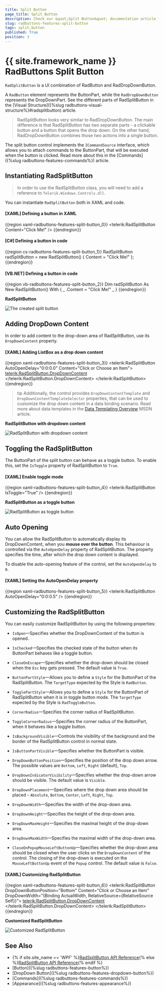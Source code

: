 ```yaml
---
title: Split Button
page_title: Split Button
description: Check our &quot;Split Button&quot; documentation article for the RadButtons {{ site.framework_name }} control.
slug: radbuttons-features-split-button
tags: split,button
published: True
position: 3
---
```


# {{ site.framework_name }} RadButtons Split Button

`RadSplitButton` is a UI combination of RadButton and RadDropDownButton.

A `RadButton` element represents the ButtonPart, while the `RadDropDownButton` represents the DropDownPart. See the different parts of RadSplitButton in the [Visual Structure]({%slug radbuttons-visual-structure%}#radsplitbutton) article. 

> RadSplitButton looks very similar to RadDropDownButton. The main difference is that RadSplitButton has two separate parts - a clickable button and a button that opens the drop down. On the other hand, RadDropDownButton combines those two actions into a single button.

The split button control implements the `ICommandSource` interface, which allows you to attach commands to the ButtonPart, that will be executed when the button is clicked. Read more about this in the [Commands]({%slug radbuttons-features-commands%}) article.

## Instantiating RadSplitButton

> In order to use the RadSplitButton class, you will need to add а reference to `Telerik.Windows.Controls.dll`.

You can instantiate `RadSplitButton` both in XAML and code.

#### __[XAML] Defining a button in XAML__
{{region xaml-radbuttons-features-split-button_0}}
	<telerik:RadSplitButton Content="Click Me!" />
{{endregion}}

#### __[C#] Defining a button in code__
{{region cs-radbuttons-features-split-button_1}}
	RadSplitButton radSplitButton = new RadSplitButton() { Content = "Click Me!" };
{{endregion}}

#### __[VB.NET] Defining a button in code__
{{region vb-radbuttons-features-split-button_2}}
	Dim radSplitButton As New RadSplitButton() With { _
	    .Content = "Click Me!" _
	}
{{endregion}}

__RadSplitButton__

![The created split button](images/radbuttons-features-split-button-0.png)

## Adding DropDown Content

In order to add content to the drop-down area of RadSplitButton, use its `DropDownContent` property.

#### __[XAML] Adding ListBox as a drop down content__
{{region xaml-radbuttons-features-split-button_3}}
	<telerik:RadSplitButton AutoOpenDelay="0:0:0.0" Content="Click or Choose an Item">
	    <telerik:RadSplitButton.DropDownContent>
	        <ListBox>
	            <ListBoxItem Content="Item 1" />
	            <ListBoxItem Content="Item 2" />
	            <ListBoxItem Content="Item 3" />
	        </ListBox>
	    </telerik:RadSplitButton.DropDownContent>
	</telerik:RadSplitButton>
{{endregion}}

>tip Additionally, the control provides `DropDownContentTemplate` and `DropDownContentTemplateSelector` properties, that can be used to customize the drop down content in a data binding scenario. Read more about data templates in the [Data Templating Overview](https://msdn.microsoft.com/en-us/library/ms742521(v=vs.100).aspx) MSDN article.

__RadSplitButton with dropdown content__

![RadSplitButton with dropdown content](images/radbuttons-features-split-button-1.png)

## Toggling the RadSplitButton

The ButtonPart of the split button can behave as a toggle button. To enable this, set the `IsToggle`  property of RadSplitButton to `True`.

#### __[XAML] Enable toggle mode__
{{region xaml-radbuttons-features-split-button_4}}
	<telerik:RadSplitButton IsToggle="True" />
{{endregion}}

__RadSplitButton as a toggle button__

![RadSplitButton as toggle button](images/radbuttons-features-split-button-2.png)

## Auto Opening

You can allow the RadSplitButton to automatically display its DropDownContent, when you __mouse over the button__. This behaviour is controlled via the `AutoOpenDelay` property of RadSplitButton. The property specifies the time, after which the drop down content is displayed. 

To disable the auto-opening feature of the control, set the `AutoOpenDelay` to `0`.

#### __[XAML] Setting the AutoOpenDelay property__
{{region xaml-radbuttons-features-split-button_5}}
	<telerik:RadSplitButton AutoOpenDelay="0:0:0.5" />
{{endregion}}

## Customizing the RadSplitButton

You can easily customize RadSplitButton by using the following properties:		

* `IsOpen`&mdash;Specifies whether the DropDownContent of the button is opened.

* `IsChecked`&mdash;Specifies the checked state of the button when its ButtonPart behaves like a toggle button.

* `CloseOnEscape`&mdash;Specifies whether the drop-down should be closed when the `Esc` key gets pressed. The default value is `True`.

* `ButtonPartStyle`&mdash;Allows you to define a `Style` for the ButtonPart of the RadSplitButton. The `TargetType` expected by the Style is `RadButton`.

* `TogglePartStyle`&mdash;Allows you to define a `Style` for the ButtonPart of RadSplitButton when it is in toggle button mode. The `TargetType` expected by the Style is `RadToggleButton`.

* `CornerRadius`&mdash;Specifies the corner radius of RadSplitButton.

* `ToggleCornerRadius`&mdash;Specifies the corner radius of the ButtonPart, when it behaves like a toggle button.

* `IsBackgroundVisible`&mdash;Controls the visibility of the background and the border of the RadSplitButton control in normal state.

* `IsButtonPartVisible`&mdash;Specifies whether the ButtonPart is visible.

* `DropDownButtonPosition`&mdash;Specifies the position of the drop down arrow. The possible values are `Bottom`, `Left`, `Right` (default), `Top`.

* `DropDownIndicatorVisibility`&mdash;Specifies whether the drop-down arrow should be visible. The default value is `Visible`.

* `DropDownPlacement`&mdash;Specifies where the drop down area should be placed - `Absolute`, `Bottom`, `Center`, `Left`, `Right`, `Top`.

* `DropDownWidth`&mdash;Specifies the width of the drop-down area.

* `DropDownHeight`&mdash;Specifies the height of the drop-down area.

* `DropDownMaxHeight`&mdash;Specifies the maximal height of the drop-down area.

* `DropDownMaxWidth`&mdash;Specifies the maximal width of the drop-down area.

* `CloseOnPopupMouseLeftButtonUp`&mdash;Specifies whether the drop-down area should be closed when the user clicks on the `DropDownContent` of the control. The closing of the drop-down is executed on the `MouseLeftButtonUp` event of the `Popup` control. The default value is `False`.

#### __[XAML] Customizing RadSplitButton__
{{region xaml-radbuttons-features-split-button_6}}
	<telerik:RadSplitButton DropDownButtonPosition="Bottom" 
							Content="Click or Choose an Item" 
							DropDownWidth="{Binding ActualWidth, RelativeSource={RelativeSource Self}}">
		<telerik:RadSplitButton.DropDownContent>
			<ListBox>
				<ListBoxItem Content="Item 1" />
				<ListBoxItem Content="Item 2" />
				<ListBoxItem Content="Item 3" />
			</ListBox>
		</telerik:RadSplitButton.DropDownContent>
	</telerik:RadSplitButton>
{{endregion}}

__Customized RadSplitButton__

![Customized RadSplitButton](images/radbuttons-features-split-button-3.png)

## See Also
 * {% if site.site_name == 'WPF' %}[RadSplitButton API Reference](http://www.telerik.com/help/wpf/installation-installing-controls-dependencies-wpf.html){% else %}[RadSplitButton API Reference](http://www.telerik.com/help/silverlight/installation-installing-controls-dependencies.html){% endif %}
 * [Button]({%slug radbuttons-features-button%})
 * [DropDown Button]({%slug radbuttons-features-dropdown-button%})
 * [Commands]({%slug radbuttons-features-commands%})
 * [Appearance]({%slug radbuttons-features-appearance%})
